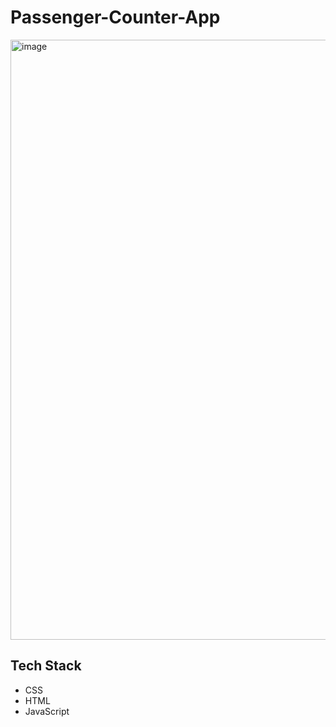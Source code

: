 # Passenger-Counter-App

<img width="960" alt="image" src="https://user-images.githubusercontent.com/91800813/158650988-9647f961-5abd-44f3-a539-9905f84b19c2.png">

## Tech Stack
- CSS
- HTML
- JavaScript
